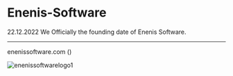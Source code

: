 # Enenis-Software
22.12.2022 We Officially the founding date of Enenis Software.
<br>

<hr>
enenissoftware.com ()

<br>

![enenissoftwarelogo1](https://user-images.githubusercontent.com/99321522/209995969-47f556ca-a0bf-40f4-b141-7175997c64e3.png)
